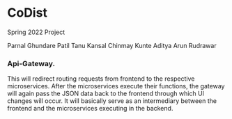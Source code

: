 # CoDist
Spring 2022 Project

Parnal Ghundare Patil
Tanu Kansal
Chinmay Kunte
Aditya Arun Rudrawar


### Api-Gateway.
This will redirect routing requests from frontend to the respective microservices. After the microservices execute their functions, the gateway will again pass the JSON data back to the frontend through which UI changes will occur. It will basically serve as an intermediary between the frontend and the microservices executing in the backend.

